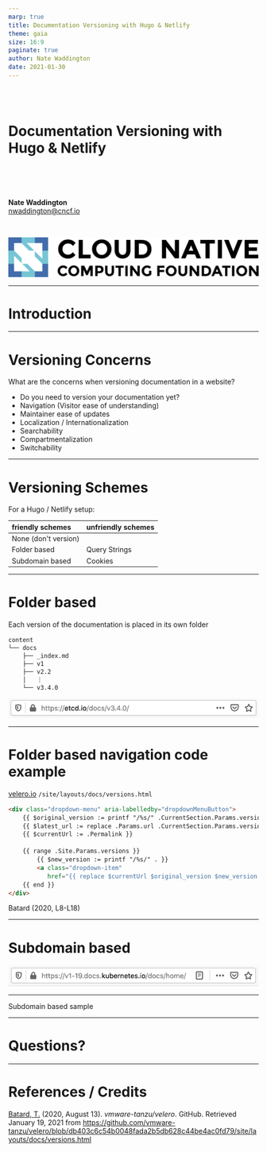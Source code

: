 ```yaml
---
marp: true
title: Documentation Versioning with Hugo & Netlify
theme: gaia
size: 16:9
paginate: true
author: Nate Waddington
date: 2021-01-30
---
```

<!-- _paginate: false -->
<br />
<br />

# <!-- fit --> Documentation Versioning with Hugo & Netlify

<br />
<br />
<br />

__Nate Waddington__  
nwaddington@cncf.io

<br />

![width:300](../assets/cncf-color.png)

---

# Introduction

---

<!-- Maintainer: how hard is it to update when it's time to cut a new version? -->
<!-- Compartmentalization: Does all of the site need to be versioned? -->
<!-- How do we avoid versioning the entire site if only Documentation versions are the goal? -->
<!-- Searchability: Does the duplication of pages affect search results? -->
<!-- Switchability: How easy is it to change versioning schemes -->

# Versioning Concerns

What are the concerns when versioning documentation in a website?
- Do you need to version your documentation yet? 
- Navigation (Visitor ease of understanding)
- Maintainer ease of updates
- Localization / Internationalization
- Searchability
- Compartmentalization
- Switchability

---

<!-- Because Hugo is a static site generator, and -->
<!-- Netlify abstracts a lot of the server away -->
<!-- Query Strings and Cookies don't really work for a Hugo / Netlify site -->

# Versioning Schemes

For a Hugo / Netlify setup:

| friendly schemes     | unfriendly schemes |
| :---                 | :---               |
| None (don't version) |                    |
| Folder based         | Query Strings      |
| Subdomain based      | Cookies            |

---

<!-- Scores high on: - Maintainer ease of updates - Compartmentalization -->
<!-- This is probably the easiest way to start versioning. -->
<!-- Scores low on: - Localization / Internationalization -->

# Folder based

Each version of the documentation is placed in its own folder

```
content
└── docs
    ├── _index.md
    ├── v1
    ├── v2.2
    │   ⋮
    └── v3.4.0
```

![Folder based](../assets/folder-based-etcd.png)

---

<!--
One of the things that make this a good example is how Batard (2020, L8-L18)
manages the navigation in the `/site/layouts/docs/versions.html` file,
particularly the use of the `replace` function to ensure that when the links in
the dropdown menu are built, the versioned links reflect the currently loaded
page:
-->

# Folder based navigation code example

[velero.io](https://velero.io/) `/site/layouts/docs/versions.html`
```html
<div class="dropdown-menu" aria-labelledby="dropdownMenuButton">
    {{ $original_version := printf "/%s/" .CurrentSection.Params.version }}
    {{ $latest_url := replace .Params.url .CurrentSection.Params.version .Site.Params.latest | relURL }}
    {{ $currentUrl := .Permalink }}

    {{ range .Site.Params.versions }}
        {{ $new_version := printf "/%s/" . }}
        <a class="dropdown-item"
           href="{{ replace $currentUrl $original_version $new_version | relURL }}">{{ . }}</a>
    {{ end }}
</div>
```
Batard (2020, L8-L18)

---

<!--  Scores high on: - Localization / Internationalization -->
<!-- Scores low on: - Compartmentalization -->

# Subdomain based

![Subdomain based](../assets/subdomain-based-k8s.png)

---

Subdomain based sample

---

# Questions?

---

# References / Credits

[Batard, T.](https://github.com/tbatard) (2020, August 13). _vmware-tanzu/velero_. GitHub. Retrieved January 19, 2021 from https://github.com/vmware-tanzu/velero/blob/db403c6c54b0048fada2b5db628c44be4ac0fd79/site/layouts/docs/versions.html

